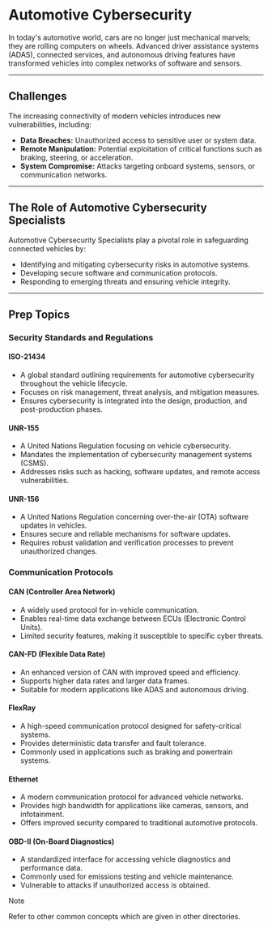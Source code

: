 # Automotive Cybersecurity

In today's automotive world, cars are no longer just mechanical marvels; they are rolling computers on wheels. Advanced driver assistance systems (ADAS), connected services, and autonomous driving features have transformed vehicles into complex networks of software and sensors.

---

## Challenges

The increasing connectivity of modern vehicles introduces new vulnerabilities, including:

- **Data Breaches:** Unauthorized access to sensitive user or system data.
- **Remote Manipulation:** Potential exploitation of critical functions such as braking, steering, or acceleration.
- **System Compromise:** Attacks targeting onboard systems, sensors, or communication networks.

---

## The Role of Automotive Cybersecurity Specialists

Automotive Cybersecurity Specialists play a pivotal role in safeguarding connected vehicles by:

- Identifying and mitigating cybersecurity risks in automotive systems.
- Developing secure software and communication protocols.
- Responding to emerging threats and ensuring vehicle integrity.

---

## Prep Topics


### Security Standards and Regulations

#### **ISO-21434**
- A global standard outlining requirements for automotive cybersecurity throughout the vehicle lifecycle.  
- Focuses on risk management, threat analysis, and mitigation measures.  
- Ensures cybersecurity is integrated into the design, production, and post-production phases.

#### **UNR-155**
- A United Nations Regulation focusing on vehicle cybersecurity.  
- Mandates the implementation of cybersecurity management systems (CSMS).  
- Addresses risks such as hacking, software updates, and remote access vulnerabilities.

#### **UNR-156**
- A United Nations Regulation concerning over-the-air (OTA) software updates in vehicles.  
- Ensures secure and reliable mechanisms for software updates.  
- Requires robust validation and verification processes to prevent unauthorized changes.



### Communication Protocols

#### **CAN (Controller Area Network)**
- A widely used protocol for in-vehicle communication.  
- Enables real-time data exchange between ECUs (Electronic Control Units).  
- Limited security features, making it susceptible to specific cyber threats.

#### **CAN-FD (Flexible Data Rate)**
- An enhanced version of CAN with improved speed and efficiency.  
- Supports higher data rates and larger data frames.  
- Suitable for modern applications like ADAS and autonomous driving.

#### **FlexRay**
- A high-speed communication protocol designed for safety-critical systems.  
- Provides deterministic data transfer and fault tolerance.  
- Commonly used in applications such as braking and powertrain systems.

#### **Ethernet**
- A modern communication protocol for advanced vehicle networks.  
- Provides high bandwidth for applications like cameras, sensors, and infotainment.  
- Offers improved security compared to traditional automotive protocols.

#### **OBD-II (On-Board Diagnostics)**
- A standardized interface for accessing vehicle diagnostics and performance data.  
- Commonly used for emissions testing and vehicle maintenance.  
- Vulnerable to attacks if unauthorized access is obtained.

> [!Note]
> Refer to other common concepts which are given in other directories.

